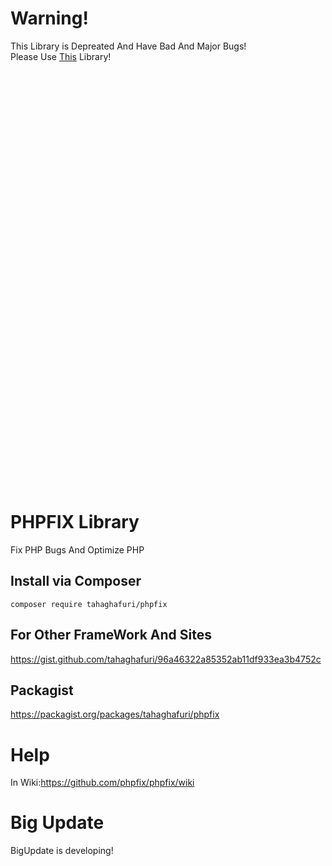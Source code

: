 # Warning!
This Library is Depreated And Have Bad And Major Bugs!<br>
Please Use <a href="https://github.com/teekyar/phix">This</a> Library!
<br><br><br><br><br><br><br><br><br><br><br><br><br><br><br><br><br><br><br><br><br><br><br><br><br><br><br><br><br><br><br><br><br><br><br><br><br><br><br><br><br>
# PHPFIX Library
Fix PHP Bugs And Optimize PHP
## Install via Composer
`composer require tahaghafuri/phpfix`
## For Other FrameWork And Sites
https://gist.github.com/tahaghafuri/96a46322a85352ab11df933ea3b4752c
## Packagist
https://packagist.org/packages/tahaghafuri/phpfix
# Help
In Wiki:https://github.com/phpfix/phpfix/wiki
# Big Update
BigUpdate is developing!
